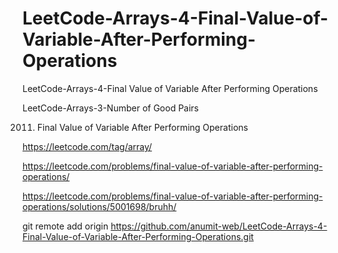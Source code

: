 # LeetCode-Arrays-4-Final-Value-of-Variable-After-Performing-Operations
LeetCode-Arrays-4-Final Value of Variable After Performing Operations

LeetCode-Arrays-3-Number of Good Pairs

2011. Final Value of Variable After Performing Operations

https://leetcode.com/tag/array/

https://leetcode.com/problems/final-value-of-variable-after-performing-operations/

https://leetcode.com/problems/final-value-of-variable-after-performing-operations/solutions/5001698/bruhh/

git remote add origin https://github.com/anumit-web/LeetCode-Arrays-4-Final-Value-of-Variable-After-Performing-Operations.git
